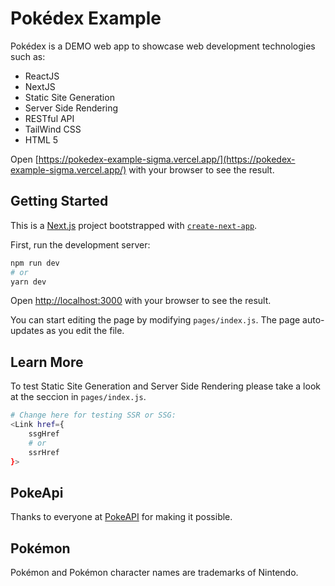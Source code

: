 # Pokédex Example

Pokédex is a DEMO web app to showcase web development technologies such as:

- ReactJS
- NextJS
- Static Site Generation
- Server Side Rendering
- RESTful API
- TailWind CSS
- HTML 5

Open [https://pokedex-example-sigma.vercel.app/](https://pokedex-example-sigma.vercel.app/) with your browser to see the result.

## Getting Started

This is a [Next.js](https://nextjs.org/) project bootstrapped with [`create-next-app`](https://github.com/vercel/next.js/tree/canary/packages/create-next-app).

First, run the development server:

```bash
npm run dev
# or
yarn dev
```

Open [http://localhost:3000](http://localhost:3000) with your browser to see the result.

You can start editing the page by modifying `pages/index.js`. The page auto-updates as you edit the file.

## Learn More

To test Static Site Generation and Server Side Rendering please take a look at the seccion in `pages/index.js`.

```bash
# Change here for testing SSR or SSG:
<Link href={
    ssgHref
    # or
    ssrHref
}>
```

## PokeApi

Thanks to everyone at [PokeAPI](https://pokeapi.co/) for making it possible.

## Pokémon

Pokémon and Pokémon character names are trademarks of Nintendo.
